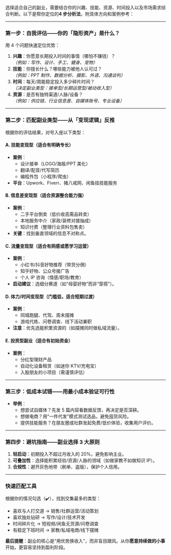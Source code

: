 选择适合自己的副业，需要结合你的兴趣、技能、资源、时间投入以及市场需求综合判断。以下是帮你定位的**4 步分析法**，附具体方向和案例参考：

---

### **第一步：自我评估——你的「隐形资产」是什么？**

用 4 个问题快速定位优势：

1. **兴趣**：你愿意长期投入时间的事情（哪怕不赚钱）？  
   _（例如：写作、设计、手工、健身、宠物）_
2. **技能**：你擅长什么？哪些能力被他人认可过？  
   _（例如：PPT 制作、数据分析、摄影、外语、沟通谈判）_
3. **时间**：每天/周能稳定投入多少碎片时间？  
   _（决定副业类型：接单型/长期运营型/被动收入型）_
4. **资源**：是否有独特渠道/人脉/设备？  
   _（例如：供应链、行业信息差、自媒体账号、专业设备）_

---

### **第二步：匹配副业类型——从「变现逻辑」反推**

根据你的评估结果，对号入座以下类型：

#### **A. 技能变现型（适合有明确专长）**

- **案例**：
  - 设计接单（LOGO/海报/PPT 美化）
  - 翻译/配音/代写简历
  - 编程外包（小程序/爬虫）
- **平台**：Upwork、Fiverr、猪八戒网、闲鱼挂技能服务

#### **B. 信息差变现型（适合资源整合能力强）**

- **案例**：
  - 二手平台倒卖（低价收高需品转卖）
  - 本地服务中介（家政/装修对接抽成）
  - 知识付费（整理行业资料包售卖）
- **关键**：找到垂直领域的信息不对称点。

#### **C. 流量变现型（适合有网感或愿学习运营）**

- **案例**：
  - 小红书/抖音好物推荐（带货分佣）
  - 知乎好物、公众号接广告
  - 个人 IP 咨询（情感/职场/教育）
- **启动建议**：选细分赛道（如“母婴好物”而非“穿搭”）。

#### **D. 体力/时间变现型（门槛低，适合短期过渡）**

- **案例**：
  - 同城跑腿、代驾、周末摆摊
  - 游戏代练、问卷调查、线下活动兼职
- **注意**：优先选能积累资源的（如摆摊同时做私域流量）。

#### **E. 投资型副业（适合有初始资金）**

- **案例**：
  - 分红型理财产品
  - 自动化设备租赁（如迷你 KTV/充电宝）
  - 入股朋友的小项目（需谨慎评估）

---

### **第三步：低成本试错——用最小成本验证可行性**

- **举例**：
  - 想尝试自媒体？先发 5 篇内容看数据反馈，再决定是否深耕。
  - 想做电商？用“一件代发”模式测试选品，避免囤货风险。
  - 提供技能服务？在朋友圈或社群发起免费/低价体验，收集用户评价。

---

### **第四步：避坑指南——副业选择 3 大原则**

1. **轻启动**：初期投入不超过月收入的 20%，避免影响主业。
2. **可叠加性**：选择能积累经验/资源/人脉的领域（如做家教不如做知识 IP）。
3. **合规性**：避开灰色地带（刷单、盗版），保护个人信用。

---

### **快速匹配工具**

根据你的情况勾选（✔️），找到交集最多的类型：

- 喜欢与人打交道 → 销售/社群运营/活动策划
- 喜欢独处钻研 → 写作/设计/技术开发
- 时间碎片化 → 短视频/闲鱼无货源/问卷调查
- 有稳定下班时间 → 家教/私域电商/线下摆摊

**最后提醒**：副业的核心是“用优势换收入”，而非盲目跟风。从你**愿意持续做的小事**开始，更容易坚持到盈利阶段。
